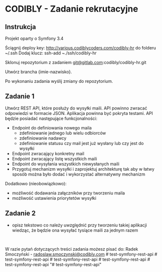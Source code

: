 CODIBLY - Zadanie rekrutacyjne
========================


Instrukcja
--------------

Projekt oparty o Symfony 3.4

Ściągnij deploy key: http://various.codiblycoders.com/codibly-hr do folderu ~/.ssh
Dodaj klucz: ssh-add ~./ssh/codibly-hr

Sklonuj repozytorium z zadaniem git@gitlab.com:codibly/codibly-hr.git

Utwórz brancha {imie-nazwisko}.

Po wykonaniu zadania wyślij zmiany do repozytorium.

Zadanie 1
--------------
Utwórz REST API, które posłuży do wysyłki maili. API powinno zwracać odpowiedzi w formacie JSON. Aplikacja powinna być pokryta testami. API będzie posiadać następujące funkcjonalności:

* Endpoint do definiowania nowego maila
    * zdefiniowanie jednego lub wielu odbiorców
    * zdefiniowanie nadawcy
    * zdefiniowanie statusu czy mail jest już wysłany lub czy jest do wysyłki
* Endpoint zwracający konkretny mail
* Endpoint zwracający listę wszystkich maili
* Endpoint do wysyłania wszystkich niewysłanych maili
* Przygotuj mechanizm wysyłki i zaprojektuj architekturę tak aby w łatwy sposób można było dodać i wykorzystać alternatywny mechanizm

Dodatkowo (nieobowiązkowo):
* możliwość dodawania załączników przy tworzeniu maila
* możliwość ustawienia priorytetów wysyłki

Zadanie 2
--------------
* opisz tekstowo co należy uwzględnić przy tworzeniu takiej aplikacji wiedząc, że będzie ona wysyłać tysiące maili za jednym razem


&nbsp;


W razie pytań dotyczących treści zadania możesz pisać do:
Radek Smoczyński - radoslaw.smoczynski@codibly.com
#   t e s t - s y m f o n y - r e s t - a p i  
 #   t e s t - s y m f o n y - r e s t - a p i  
 #   t e s t - s y m f o n y - r e s t - a p i  
 #   t e s t - s y m f o n y - r e s t - a p i  
 #   t e s t - s y m f o n y - r e s t - a p i  
 "# test-symfony-rest-api" 
